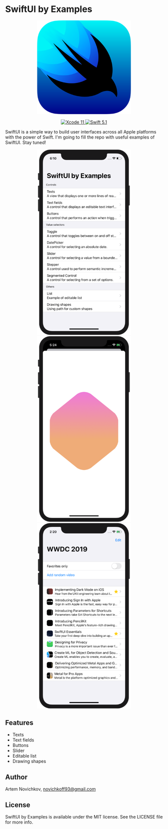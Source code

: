 # SwiftUI by Examples

<p align="center">
  <img src=".github/logo.png" width="300" max-width="90%" alt="SwiftUI" />
</p>

<p align="center">
  <a href="https://developer.apple.com/xcode/">
    <img src="https://img.shields.io/badge/Xcode-11-green.svg" alt="Xcode 11" />
  </a>
  <a href="https://swift.org">
    <img src="https://img.shields.io/badge/Swift-5.1-green.svg" alt="Swift 5.1" />
  </a>
</p>

SwiftUI is a simple way to build user interfaces across all Apple platforms with the power of Swift. I'm going to fill the repo with useful examples of SwiftUI. Stay tuned!

<p align="center">
  <img src=".github/example1.png" width="300" max-width="90%" alt="SwiftUI" />
  <img src=".github/example2.png" width="300" max-width="90%" alt="SwiftUI" />
  <img src=".github/example3.png" width="300" max-width="90%" alt="SwiftUI" />
</p>

## Features

- Texts
- Text fields
- Buttons
- Slider
- Editable list
- Drawing shapes

## Author

Artem Novichkov, novichkoff93@gmail.com

## License

SwiftUI by Examples is available under the MIT license. See the LICENSE file for more info.

